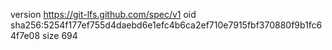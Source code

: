 version https://git-lfs.github.com/spec/v1
oid sha256:5254f177ef755d4daebd6e1efc4b6ca2ef710e7915fbf370880f9b1fc64f7e08
size 694
